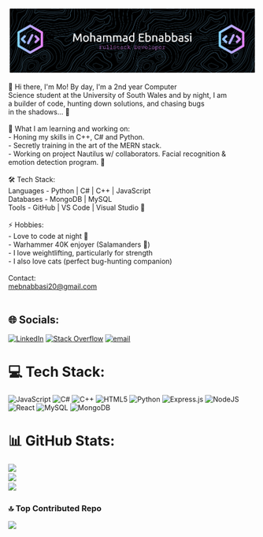 ![Cozy Banner](./github-header-banner.png)

👋 Hi there, I'm Mo! By day, I'm a 2nd year Computer<br>Science student at the University of South Wales and by night, I am<br>a builder of code, hunting down solutions, and chasing bugs<br>in the shadows... 🦇<br><br>🔬 What I am learning and working on:<br>- Honing my skills in C++, C# and Python.<br>- Secretly training in the art of the MERN stack.<br>- Working on project Nautilus w/ collaborators. Facial recognition & <br>emotion detection program. 🧪<br><br>🛠️ Tech Stack:<br>Languages - Python | C# | C++ | JavaScript<br>Databases - MongoDB | MySQL<br>Tools - GitHub | VS Code | Visual Studio 🔩<br><br>⚡️ Hobbies:<br>- Love to code at night 🌙<br>- Warhammer 40K enjoyer (Salamanders 💚)<br>- I love weightlifting, particularly for strength<br>- I also love cats (perfect bug-hunting companion)<br><br>Contact:<br>mebnabbasi20@gmail.com<br><br>


## 🌐 Socials:
[![LinkedIn](https://img.shields.io/badge/LinkedIn-%230077B5.svg?logo=linkedin&logoColor=white)](https://linkedin.com/in/m-ebnabbasi-137634314) [![Stack Overflow](https://img.shields.io/badge/-Stackoverflow-FE7A16?logo=stack-overflow&logoColor=white)](https://stackoverflow.com/users/31624052) [![email](https://img.shields.io/badge/Email-D14836?logo=gmail&logoColor=white)](mailto:mebnabbasi20@gmail.com) 

# 💻 Tech Stack:
![JavaScript](https://img.shields.io/badge/javascript-%23323330.svg?style=for-the-badge&logo=javascript&logoColor=%23F7DF1E) ![C#](https://img.shields.io/badge/c%23-%23239120.svg?style=for-the-badge&logo=csharp&logoColor=white) ![C++](https://img.shields.io/badge/c++-%2300599C.svg?style=for-the-badge&logo=c%2B%2B&logoColor=white) ![HTML5](https://img.shields.io/badge/html5-%23E34F26.svg?style=for-the-badge&logo=html5&logoColor=white) ![Python](https://img.shields.io/badge/python-3670A0?style=for-the-badge&logo=python&logoColor=ffdd54) ![Express.js](https://img.shields.io/badge/express.js-%23404d59.svg?style=for-the-badge&logo=express&logoColor=%2361DAFB) ![NodeJS](https://img.shields.io/badge/node.js-6DA55F?style=for-the-badge&logo=node.js&logoColor=white) ![React](https://img.shields.io/badge/react-%2320232a.svg?style=for-the-badge&logo=react&logoColor=%2361DAFB) ![MySQL](https://img.shields.io/badge/mysql-4479A1.svg?style=for-the-badge&logo=mysql&logoColor=white) ![MongoDB](https://img.shields.io/badge/MongoDB-%234ea94b.svg?style=for-the-badge&logo=mongodb&logoColor=white)
# 📊 GitHub Stats:
![](https://github-readme-stats.vercel.app/api?username=MoWomba&theme=gotham&hide_border=false&include_all_commits=false&count_private=false)<br/>
![](https://nirzak-streak-stats.vercel.app/?user=MoWomba&theme=gotham&hide_border=false)<br/>
![](https://github-readme-stats.vercel.app/api/top-langs/?username=MoWomba&theme=gotham&hide_border=false&include_all_commits=false&count_private=false&layout=compact)

### 🔝 Top Contributed Repo
![](https://github-contributor-stats.vercel.app/api?username=MoWomba&limit=5&theme=gotham&combine_all_yearly_contributions=true)

<!-- Proudly created with GPRM ( https://gprm.itsvg.in ) -->
